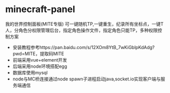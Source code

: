 # minecraft-panel
我的世界控制面板(MITE专版)
可一键随机TP,一键重生，纪录所有坐标点，一键T人，分角色分权限管理后台，指定角色操作文件，指定角色只能TP，多种权限控制方案

+ 安装教程参考https://pan.baidu.com/s/12XOm8YtB_7wKiGblpKdAdg?pwd=MITE，提取码MITE
+ 前端采用vue+element开发
+ 后端采用node环境搭配egg
+ 数据库使用mysql
+ node与MC桥连接通过node spawn子进程启动java,socket.io实现客户端与服务端通信
